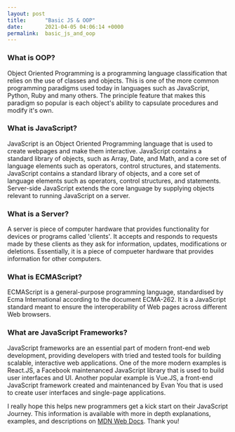 ```yaml
---
layout: post
title:      "Basic JS & OOP"
date:       2021-04-05 04:06:14 +0000
permalink:  basic_js_and_oop
---
```


### What is OOP?
Object Oriented Programming is a programming language classification that relies on the use of classes and objects. This is one of the more common programming paradigms used today in languages such as JavaScript, Python, Ruby and many others. The principle feature that makes this paradigm so popular is each object's ability to capsulate procedures and modify it's own. 

### What is JavaScript?
JavaScript is an Object Oriented Programming language that is used to create webpages and make them interactive. JavaScript contains a standard library of objects, such as Array, Date, and Math, and a core set of language elements such as operators, control structures, and statements. JavaScript contains a standard library of objects, and a core set of language elements such as operators, control structures, and statements. Server-side JavaScript extends the core language by supplying objects relevant to running JavaScript on a server. 

### What is a Server?
A server is piece of computer hardware that provides functionality for devices or programs called 'clients'. It accepts and responds to requests made by these clients as they ask for information, updates, modifications or deletions. Essentially, it is a piece of compueter hardware that provides information for other computers. 
### What is ECMAScript?
ECMAScript is a general-purpose programming language, standardised by Ecma International according to the document ECMA-262. It is a JavaScript standard meant to ensure the interoperability of Web pages across different Web browsers. 

### What are JavaScript Frameworks?
JavaScript frameworks are an essential part of modern front-end web development, providing developers with tried and tested tools for building scalable, interactive web applications. One of the more modern examples is React.JS, a Facebook maintenanced JavaScript library that is used to build user interfaces and UI. Another popular example is Vue.JS, a front-end JavaScript framework created and maintenanced by Evan You that is used to create user interfaces and single-page applications.

I really hope this helps new programmers get a kick start on their JavaScript Journey. This information is available with more in depth explanations, examples, and descriptions on [MDN Web Docs](https://developer.mozilla.org/en-US/docs/Web/JavaScript). Thank you!
